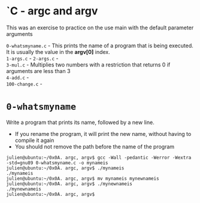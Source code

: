 # `C - argc and argv
This was an exercise to practice on the use main with the default parameter arguments

`0-whatsmyname.c` -  This prints the name of a program that is being executed. It is usually the value in the **argv[0]** index.  
`1-args.c` -
`2-args.c` -  
`3-mul.c` - Multiplies two numbers with a restriction that returns 0 if arguments are less than 3  
`4-add.c` -  
`100-change.c` - 

# `0-whatsmyname`
Write a program that prints its name, followed by a new line.
* If you rename the program, it will print the new name, without having to compile it again
* You should not remove the path before the name of the program
```
julien@ubuntu:~/0x0A. argc, argv$ gcc -Wall -pedantic -Werror -Wextra -std=gnu89 0-whatsmyname.c -o mynameis
julien@ubuntu:~/0x0A. argc, argv$ ./mynameis 
./mynameis
julien@ubuntu:~/0x0A. argc, argv$ mv mynameis mynewnameis
julien@ubuntu:~/0x0A. argc, argv$ ./mynewnameis 
./mynewnameis
julien@ubuntu:~/0x0A. argc, argv$ 
```
